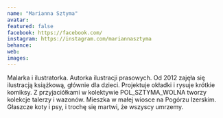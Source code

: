 ```yaml
---
name: "Marianna Sztyma"
avatar: 
featured: false
facebook: https://facebook.com/
instagram: https://instagram.com/mariannasztyma
behance: 
web:
images:
---
```

Malarka i ilustratorka. Autorka ilustracji prasowych. Od 2012 zajęła się ilustracją książkową, głównie dla dzieci. Projektuje okładki i rysuje krótkie komiksy. Z przyjaciółkami w kolektywie POL_SZTYMA_WOLNA tworzy kolekcje talerzy i wazonów. Mieszka w małej wiosce na Pogórzu Izerskim. Głaszcze koty i psy, i trochę się martwi, że wszyscy umrzemy.
